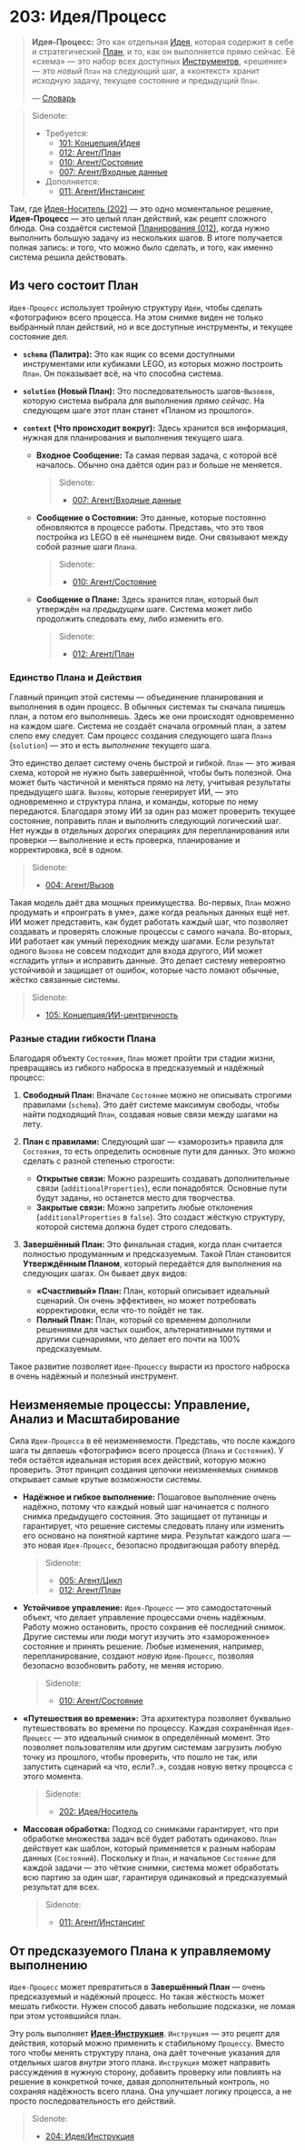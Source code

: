 # 203: Идея/Процесс

> **Идея-Процесс:** Это как отдельная [Идея](./101_concept_idea.md), которая содержит в себе и стратегический [План](./012_agent_plan.md), и то, как он выполняется прямо сейчас. Её «схема» — это набор всех доступных [Инструментов](./002_agent_tool.md), «решение» — это _новый_ `План` на следующий шаг, а «контекст» хранит исходную задачу, текущее состояние и предыдущий `План`.
>
> — [Словарь](./000_glossary.md)

> Sidenote:
> - Требуется:
>   - [101: Концепция/Идея](./101_concept_idea.md)
>   - [012: Агент/План](./012_agent_plan.md)
>   - [010: Агент/Состояние](./010_agent_state.md)
>   - [007: Агент/Входные данные](./007_agent_input.md)
> - Дополняется:
>   - [011: Агент/Инстансинг](./011_agent_instancing.md)

Там, где [Идея-Носитель (202)](./202_idea_vessel.md) — это одно моментальное решение, **Идея-Процесс** — это целый план действий, как рецепт сложного блюда. Она создаётся системой [Планирования (012)](./012_agent_plan.md), когда нужно выполнить большую задачу из нескольких шагов. В итоге получается полная запись: и того, что можно было сделать, и того, как именно система решила действовать.

## Из чего состоит План

`Идея-Процесс` использует тройную структуру `Идеи`, чтобы сделать «фотографию» всего процесса. На этом снимке виден не только выбранный план действий, но и все доступные инструменты, и текущее состояние дел.

- **`schema` (Палитра):** Это как ящик со всеми доступными инструментами или кубиками LEGO, из которых можно построить `План`. Он показывает всё, на что способна система.

- **`solution` (Новый План):** Это последовательность шагов-`Вызовов`, которую система выбрала для выполнения *прямо сейчас*. На следующем шаге этот план станет «Планом из прошлого».

- **`context` (Что происходит вокруг):** Здесь хранится вся информация, нужная для планирования и выполнения текущего шага.
  - **Входное Сообщение:** Та самая первая задача, с которой всё началось. Обычно она даётся один раз и больше не меняется.

    > Sidenote:
    > - [007: Агент/Входные данные](./007_agent_input.md)

  - **Сообщение о Состоянии:** Это данные, которые постоянно обновляются в процессе работы. Представь, что это твоя постройка из LEGO в её нынешнем виде. Они связывают между собой разные шаги `Плана`.

    > Sidenote:
    > - [010: Агент/Состояние](./010_agent_state.md)

  - **Сообщение о Плане:** Здесь хранится план, который был утверждён на *предыдущем* шаге. Система может либо продолжить следовать ему, либо изменить его.

    > Sidenote:
    > - [012: Агент/План](./012_agent_plan.md)

### Единство Плана и Действия

Главный принцип этой системы — объединение планирования и выполнения в один процесс. В обычных системах ты сначала пишешь план, а потом его выполняешь. Здесь же они происходят одновременно на каждом шаге. Система не создаёт сначала огромный план, а затем слепо ему следует. Сам процесс создания следующего шага `Плана` (`solution`) — это и есть *выполнение* текущего шага.

Это единство делает систему очень быстрой и гибкой. `План` — это живая схема, которой не нужно быть завершённой, чтобы быть полезной. Она может быть частичной и меняться прямо на лету, учитывая результаты предыдущего шага. `Вызовы`, которые генерирует ИИ, — это одновременно и структура плана, и команды, которые по нему передаются. Благодаря этому ИИ за один раз может проверить текущее состояние, поправить план и выполнить следующий логический шаг. Нет нужды в отдельных дорогих операциях для перепланирования или проверки — выполнение и есть проверка, планирование и корректировка, всё в одном.

> Sidenote:
> - [004: Агент/Вызов](./004_agent_call.md)

Такая модель даёт два мощных преимущества. Во-первых, `План` можно продумать и «проиграть в уме», даже когда реальных данных ещё нет. ИИ может представить, как будет работать каждый шаг, что позволяет создавать и проверять сложные процессы с самого начала. Во-вторых, ИИ работает как умный переходник между шагами. Если результат одного `Вызова` не совсем подходит для входа другого, ИИ может «сгладить углы» и исправить данные. Это делает систему невероятно устойчивой и защищает от ошибок, которые часто ломают обычные, жёстко связанные системы.

> Sidenote:
> - [105: Концепция/ИИ-центричность](./105_concept_ai_native.md)

### Разные стадии гибкости Плана

Благодаря объекту `Состояния`, `План` может пройти три стадии жизни, превращаясь из гибкого наброска в предсказуемый и надёжный процесс:

1.  **Свободный План:** Вначале `Состояние` можно не описывать строгими правилами (`schema`). Это даёт системе максимум свободы, чтобы найти подходящий `План`, создавая новые связи между шагами на лету.

2.  **План с правилами:** Следующий шаг — «заморозить» правила для `Состояния`, то есть определить основные пути для данных. Это можно сделать с разной степенью строгости:
    - **Открытые связи:** Можно разрешить создавать дополнительные связи (`additionalProperties`), если понадобятся. Основные пути будут заданы, но останется место для творчества.
    - **Закрытые связи:** Можно запретить любые отклонения (`additionalProperties` в `false`). Это создаст жёсткую структуру, которой система должна будет строго следовать.

3.  **Завершённый План:** Это финальная стадия, когда план считается полностью продуманным и предсказуемым. Такой План становится **Утверждённым Планом**, который передаётся для выполнения на следующих шагах. Он бывает двух видов:
    - **«Счастливый» План:** План, который описывает идеальный сценарий. Он очень эффективен, но может потребовать корректировки, если что-то пойдёт не так.
    - **Полный План:** План, который со временем дополнили решениями для частых ошибок, альтернативными путями и другими сценариями, что делает его почти на 100% предсказуемым.

Такое развитие позволяет `Идее-Процессу` вырасти из простого наброска в очень надёжный и полезный инструмент.

## Неизменяемые процессы: Управление, Анализ и Масштабирование

Сила `Идеи-Процесса` в её неизменяемости. Представь, что после каждого шага ты делаешь «фотографию» всего процесса (`Плана` и `Состояния`). У тебя остаётся идеальная история всех действий, которую можно проверить. Этот принцип создания цепочки неизменяемых снимков открывает самые крутые возможности системы.

- **Надёжное и гибкое выполнение:** Пошаговое выполнение очень надёжно, потому что каждый новый шаг начинается с полного снимка предыдущего состояния. Это защищает от путаницы и гарантирует, что решение системы следовать плану или изменить его основано на понятной картине мира. Результат каждого шага — это новая `Идея-Процесс`, безопасно продвигающая работу вперёд.

  > Sidenote:
  > - [005: Агент/Цикл](./005_agent_loop.md)
  > - [012: Агент/План](./012_agent_plan.md)

- **Устойчивое управление:** `Идея-Процесс` — это самодостаточный объект, что делает управление процессами очень надёжным. Работу можно остановить, просто сохранив её последний снимок. Другие системы или люди могут изучить это «замороженное» состояние и принять решение. Любые изменения, например, перепланирование, создают *новую* `Идею-Процесс`, позволяя безопасно возобновить работу, не меняя историю.

  > Sidenote:
  > - [010: Агент/Состояние](./010_agent_state.md)

- **«Путешествия во времени»:** Эта архитектура позволяет буквально путешествовать во времени по процессу. Каждая сохранённая `Идея-Процесс` — это идеальный снимок в определённый момент. Это позволяет пользователям или другим системам загрузить любую точку из прошлого, чтобы проверить, что пошло не так, или запустить сценарий «а что, если?..», создав новую ветку процесса с этого момента.

  > Sidenote:
  > - [202: Идея/Носитель](./202_idea_vessel.md)

- **Массовая обработка:** Подход со снимками гарантирует, что при обработке множества задач всё будет работать одинаково. `План` действует как шаблон, который применяется к разным наборам данных (`Состояний`). Поскольку и `План`, и начальное `Состояние` для каждой задачи — это чёткие снимки, система может обработать всю партию за один шаг, гарантируя одинаковый и предсказуемый результат для всех.

  > Sidenote:
  > - [011: Агент/Инстансинг](./011_agent_instancing.md)

## От предсказуемого Плана к управляемому выполнению

`Идея-Процесс` может превратиться в **Завершённый План** — очень предсказуемый и надёжный процесс. Но такая жёсткость может мешать гибкости. Нужен способ давать небольшие подсказки, не ломая при этом устоявшийся план.

Эту роль выполняет **[Идея-Инструкция](./204_idea_instruction.md)**. `Инструкция` — это рецепт для действия, который можно применить к стабильному `Процессу`. Вместо того чтобы менять структуру плана, она даёт точечные указания для отдельных шагов *внутри* этого плана. `Инструкция` может направить рассуждения в нужную сторону, добавить проверку или повлиять на решение в конкретной точке, давая дополнительный контроль, но сохраняя надёжность всего плана. Она улучшает логику процесса, а не просто последовательность его действий.

> Sidenote:
> - [204: Идея/Инструкция](./204_idea_instruction.md)
